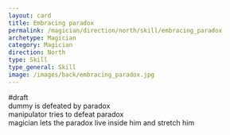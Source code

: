 ```yaml
---
layout: card
title: Embracing paradox
permalink: /magician/direction/north/skill/embracing_paradox
archetype: Magician
category: Magician
direction: North
type: Skill
type_general: Skill
image: /images/back/embracing_paradox.jpg
---
```

#draft   
dummy is defeated by paradox  
manipulator tries to defeat paradox  
magician lets the paradox live inside him and stretch him
